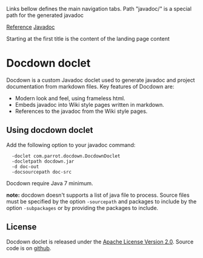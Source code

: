 Links bellow defines the main navigation tabs.
Path "javadoc/" is a special path for the generated javadoc

[Reference](reference/)
[Javadoc](javadoc/)

Starting at the first title is the content of the landing page content

# Docdown doclet

Docdown is a custom Javadoc doclet used to generate javadoc and project documentation from markdown files.
Key features of Docdown are:

* Modern look and feel, using frameless html.
* Embeds javadoc into Wiki style pages written in markdown.
* References to the javadoc from the Wiki style pages.


## Using docdown doclet

Add the following option to your javadoc command:

```
  -doclet com.parrot.docdown.DocdownDoclet 
  -docletpath docdown.jar
  -d doc-out
  -docsourcepath doc-src
```

Docdown require Java 7 minimum.

**note:** docdown doesn't supports a list of java file to process. Source files must be specified by the option 
```-sourcepath``` and packages to include by the option ```-subpackages``` or by providing the packages to include.


## License

Docdown doclet is released under the [Apache License Version 2.0](http://www.apache.org/licenses/LICENSE-2.0.html). Source code is on
[github](http://www.github.com/nicolaschriste/docdown).

